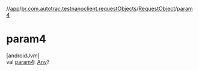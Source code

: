 //[app](../../../index.md)/[br.com.autotrac.testnanoclient.requestObjects](../index.md)/[RequestObject](index.md)/[param4](param4.md)

# param4

[androidJvm]\
val [param4](param4.md): [Any](https://kotlinlang.org/api/latest/jvm/stdlib/kotlin/-any/index.html)?
